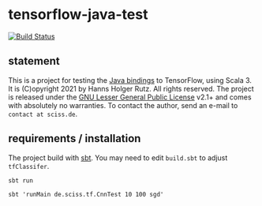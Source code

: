 # tensorflow-java-test

[![Build Status](https://github.com/Sciss/tensorflow-java-test/workflows/Scala%20CI/badge.svg?branch=main)](https://github.com/Sciss/tensorflow-java-test/actions?query=workflow%3A%22Scala+CI%22)

## statement

This is a project for testing the [Java bindings](https://github.com/tensorflow/java) to TensorFlow, using Scala 3.
It is (C)opyright 2021 by Hanns Holger Rutz. All rights reserved. The project is released under 
the [GNU Lesser General Public License](https://raw.github.com/Sciss/tensorflow-java-test/main/LICENSE) v2.1+ and
comes with absolutely no warranties. To contact the author, send an e-mail to `contact at sciss.de`.

## requirements / installation

The project build with [sbt](https://www.scala-sbt.org/). You may need to edit `build.sbt` to adjust `tfClassifer`.

`sbt run`

`sbt 'runMain de.sciss.tf.CnnTest 10 100 sgd'`
